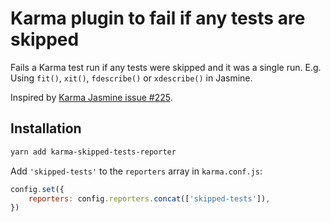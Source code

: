 # Karma plugin to fail if any tests are skipped

Fails a Karma test run if any tests were skipped and it was a single run. E.g. Using `fit()`, `xit()`, `fdescribe()` or `xdescribe()` in Jasmine.

Inspired by [Karma Jasmine issue #225](https://github.com/karma-runner/karma-jasmine/issues/225).

## Installation

```bash
yarn add karma-skipped-tests-reporter
```

Add `'skipped-tests'` to the `reporters` array in `karma.conf.js`:

```js
config.set({
    reporters: config.reporters.concat(['skipped-tests']),
})
```
